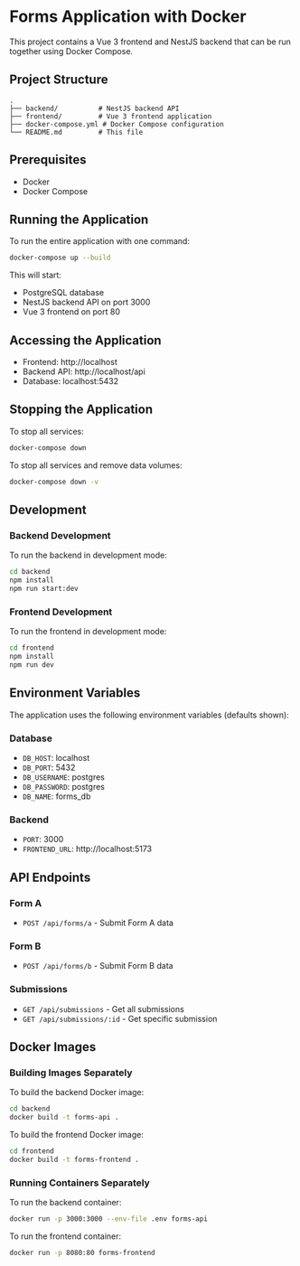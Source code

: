 # Forms Application with Docker

This project contains a Vue 3 frontend and NestJS backend that can be run together using Docker Compose.

## Project Structure

```
.
├── backend/          # NestJS backend API
├── frontend/         # Vue 3 frontend application
├── docker-compose.yml # Docker Compose configuration
└── README.md         # This file
```

## Prerequisites

- Docker
- Docker Compose

## Running the Application

To run the entire application with one command:

```bash
docker-compose up --build
```

This will start:
- PostgreSQL database
- NestJS backend API on port 3000
- Vue 3 frontend on port 80

## Accessing the Application

- Frontend: http://localhost
- Backend API: http://localhost/api
- Database: localhost:5432

## Stopping the Application

To stop all services:

```bash
docker-compose down
```

To stop all services and remove data volumes:

```bash
docker-compose down -v
```

## Development

### Backend Development

To run the backend in development mode:

```bash
cd backend
npm install
npm run start:dev
```

### Frontend Development

To run the frontend in development mode:

```bash
cd frontend
npm install
npm run dev
```

## Environment Variables

The application uses the following environment variables (defaults shown):

### Database
- `DB_HOST`: localhost
- `DB_PORT`: 5432
- `DB_USERNAME`: postgres
- `DB_PASSWORD`: postgres
- `DB_NAME`: forms_db

### Backend
- `PORT`: 3000
- `FRONTEND_URL`: http://localhost:5173

## API Endpoints

### Form A
- `POST /api/forms/a` - Submit Form A data

### Form B
- `POST /api/forms/b` - Submit Form B data

### Submissions
- `GET /api/submissions` - Get all submissions
- `GET /api/submissions/:id` - Get specific submission

## Docker Images

### Building Images Separately

To build the backend Docker image:

```bash
cd backend
docker build -t forms-api .
```

To build the frontend Docker image:

```bash
cd frontend
docker build -t forms-frontend .
```

### Running Containers Separately

To run the backend container:

```bash
docker run -p 3000:3000 --env-file .env forms-api
```

To run the frontend container:

```bash
docker run -p 8080:80 forms-frontend
```